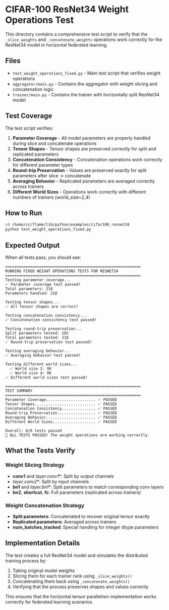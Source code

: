 # CIFAR-100 ResNet34 Weight Operations Test

This directory contains a comprehensive test script to verify that the `_slice_weights` and `_concatenate_weights` operations work correctly for the ResNet34 model in horizontal federated learning.

## Files

- `test_weight_operations_fixed.py` - Main test script that verifies weight operations
- `aggregator/main.py` - Contains the aggregator with weight slicing and concatenation logic
- `trainer/main.py` - Contains the trainer with horizontally split ResNet34 model

## Test Coverage

The test script verifies:

1. **Parameter Coverage** - All model parameters are properly handled during slice and concatenate operations
2. **Tensor Shapes** - Tensor shapes are preserved correctly for split and replicated parameters  
3. **Concatenation Consistency** - Concatenation operations work correctly for different parameter types
4. **Round-trip Preservation** - Values are preserved exactly for split parameters after slice → concatenate
5. **Averaging Behavior** - Replicated parameters are averaged correctly across trainers
6. **Different World Sizes** - Operations work correctly with different numbers of trainers (world_size=2,4)

## How to Run

```bash
cd /home/cc/flame/lib/python/examples/cifar100_resnet34
python test_weight_operations_fixed.py
```

## Expected Output

When all tests pass, you should see:

```
============================================================
RUNNING FIXED WEIGHT OPERATIONS TESTS FOR RESNET34
============================================================
Testing parameter coverage...
✅ Parameter coverage test passed!
Total parameters: 218
Parameters handled: 218

Testing tensor shapes...
✅ All tensor shapes are correct!

Testing concatenation consistency...
✅ Concatenation consistency test passed!

Testing round-trip preservation...
Split parameters tested: 102
Total parameters tested: 218
✅ Round-trip preservation test passed!

Testing averaging behavior...
✅ Averaging behavior test passed!

Testing different world sizes...
  ✅ World size 2: OK
  ✅ World size 4: OK
✅ Different world sizes test passed!

============================================================
TEST SUMMARY
============================================================
Parameter Coverage...................... ✅ PASSED
Tensor Shapes........................... ✅ PASSED
Concatenation Consistency............... ✅ PASSED
Round-trip Preservation................. ✅ PASSED
Averaging Behavior...................... ✅ PASSED
Different World Sizes................... ✅ PASSED

Overall: 6/6 tests passed
🎉 ALL TESTS PASSED! The weight operations are working correctly.
```

## What the Tests Verify

### Weight Slicing Strategy
- **conv1** and **layer*.conv1**: Split by output channels
- **layer*.conv2**: Split by input channels  
- **bn1** and **layer*.bn1**: Split parameters to match corresponding conv layers
- **bn2**, **shortcut**, **fc**: Full parameters (replicated across trainers)

### Weight Concatenation Strategy
- **Split parameters**: Concatenated to recover original tensor exactly
- **Replicated parameters**: Averaged across trainers
- **num_batches_tracked**: Special handling for integer dtype parameters

## Implementation Details

The test creates a full ResNet34 model and simulates the distributed training process by:

1. Taking original model weights
2. Slicing them for each trainer rank using `_slice_weights()`
3. Concatenating them back using `_concatenate_weights()`
4. Verifying that the process preserves shapes and values correctly

This ensures that the horizontal tensor parallelism implementation works correctly for federated learning scenarios.
